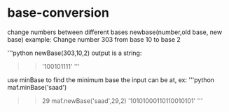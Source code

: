 # base-conversion
change numbers between different bases
newbase(number,old base, new base)
example: Change number 303 from base 10 to base 2

'''python
newBase(303,10,2)
output is a string:
>> '100101111'
'''

use minBase to find the minimum base the input can be at, ex:
'''python
maf.minBase('saad')
>> 29
maf.newBase('saad',29,2)
>> '10101000110110010101'
'''
